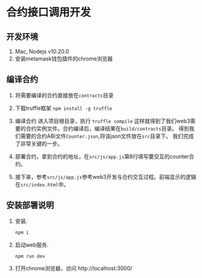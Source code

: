#  合约接口调用开发

## 开发环境
1. Mac, Nodejs v10.20.0
2. 安装metamask钱包插件的chrome浏览器

## 编译合约
1. 将需要编译的合约直接放在`contracts`目录
2. 下载truffle框架
``` npm install -g truffle ```
3. 编译合约
进入项目根目录，执行
``` truffle compile ```
这样就得到了我们web3需要的合约实例文件。合约编译后，编译结果在`build/contracts`目录。
得到我们需要的合约ABI文件`Counter.json`,将该json文件放在`src`目录下。
我们完成了非常关键的一步。

4. 部署合约，拿到合约的地址，在`src/js/app.js`第8行填写要交互的counter合约。 

5. 接下来，参考`src/js/app.js`参考web3开发与合约交互过程。前端显示的逻辑在`src/index.html`中。

## 安装部署说明

1. 安装.
    ```javascript
    npm i
    ```

2. 启动web服务.
    ```javascript
    npm run dev
    ```
3. 打开chrome浏览器，访问 http://localhost:3000/
